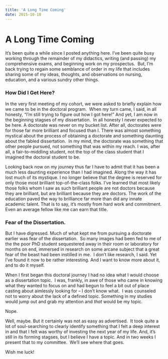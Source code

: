 ```yaml
---
title: 'A Long Time Coming'
date: 2015-10-18
---
```

# A Long Time Coming

It’s been quite a while since I posted anything here. I’ve been quite busy working through the remainder of my didactics, writing (and passing) my comprehensive exams, and beginning work on my prospectus.  But, I’m back trying to regain <!-- more -->some semblance of order in my life that includes sharing some of my ideas, thoughts, and observations on nursing, education, and a various sundry other things. <!-- more -->

### How Did I Get Here?

In the very first meeting of my cohort, we were asked to briefly explain how we came to be in the doctoral program.  When my turn came, I said, in all honesty, “I’m still trying to figure out how I got here!” And yet, I am now in the beginning stagses of my dissertation.  In all honesty I never expected to be here. A doctorate was never on my bucket list. After all, doctorates were for those far more brilliant and focused than I. There was almost something mystical about the process of obtaining a doctorate and something daunting about the fabled dissertation.  In my mind, the doctorate was something that other people pursued, not something that was within my reach. I was, after all, a fair-to-middling student, not the top of the class student that I imagined the doctoral student to be.

Looking back now on my journey thus far I have to admit that it has been a much less daunting experience than I had imagined. Along the way it has lost much of its mystique. I no longer believe that the degree is reserved for only those most brilliant top-of-the-class folks. I’ve learned that most likely those folks whom I saw as such brilliant people are not doctors because they are brilliant, but are brilliant because they are doctors. The work of the education paved the way to brilliance far more than did any innate academic talent. That is to say, it’s mostly from hard work and commitment.  Even an average fellow like me can earn that title.

### Fear of the Dissertation.

But I have digressed. Much of what kept me from pursuing a doctorate earlier was fear of the dissertation.  So many images had been fed to me of the the poor PhD student sequestered away in their room or laboratory for months on end, immersed in research on some arcane subject that a great fear of the beast had been instilled in me.  I don’t like research, I said. Yet I’ve found it now to be rather interesting. And I want to know more about it, and to do it myself.

When I first began this doctoral journey I had no idea what I would choose as a dissertation topic.  I was, frankly, in awe of those who came in knowing what they wanted to focus on and had begun to feel a bit out of place casting about aimlessly looking for – I don’t know what.  I was counseled not to worry about the lack of a defined topic. Something in my studies would jump out and grab my attention and _that_ would be my topic.

Nope.

Well, maybe. But it certainly was not as easy as advertised.  It took quite a lot of soul-searching to clearly identify something that I felt a deep interest in and that I felt was worthy of investing the next year of my life. And, it’s still in its forming stagses, but I believe I have a topic. And in two weeks I present that to my committee.  We’ll see where that goes.

Wish me luck!
